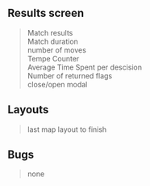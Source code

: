 

## **Results screen**

> Match results <br>
> Match duration <br>
> number of moves <br>
> Tempe Counter <br>
> Average Time Spent per descision <br>
> Number of returned flags <br>
> close/open modal <br>


## **Layouts**

> last map layout to finish <br>

## **Bugs**

> none <br>

